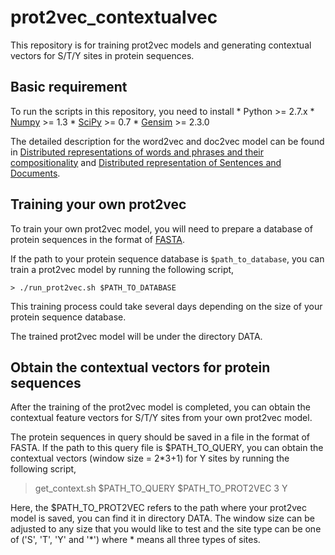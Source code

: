 # prot2vec_contextualvec

This repository is for training prot2vec models and generating contextual vectors for S/T/Y sites in protein sequences. 

## Basic requirement

To run the scripts in this repository, you need to install 
	* Python >= 2.7.x
	* [Numpy](http://www.numpy.org) >= 1.3
	* [SciPy](https://www.scipy.org) >= 0.7 
	* [Gensim](https://radimrehurek.com/gensim/) >= 2.3.0

The detailed description for the word2vec and doc2vec model can be found in [Distributed representations of words and phrases and their compositionality](https://arxiv.org/pdf/1310.4546.pdf) and [Distributed representation of Sentences and Documents](https://cs.stanford.edu/~quocle/paragraph_vector.pdf). 

## Training your own prot2vec

To train your own prot2vec model, you will need to prepare a database of protein sequences in the format of [FASTA](https://blast.ncbi.nlm.nih.gov/Blast.cgi?CMD=Web&PAGE_TYPE=BlastDocs&DOC_TYPE=BlastHelp). 

If the path to your protein sequence database is ```$path_to_database```, you can train a prot2vec model by running the following script, 

```
> ./run_prot2vec.sh $PATH_TO_DATABASE 
```

This training process could take several days depending on the size of your protein sequence database. 

The trained prot2vec model will be under the directory DATA.  

## Obtain the contextual vectors for protein sequences

After the training of the prot2vec model is completed, you can obtain the contextual feature vectors for S/T/Y sites from your own prot2vec model. 

The protein sequences in query should be saved in a file in the format of FASTA. If the path to this query file is $PATH_TO_QUERY, you can obtain the contextual vectors (window size = 2*3+1) for Y sites by running the following script, 

> get_context.sh $PATH_TO_QUERY $PATH_TO_PROT2VEC 3 Y

Here, the $PATH_TO_PROT2VEC refers to the path where your prot2vec model is saved, you can find it in directory DATA. The window size can be adjusted to any size that you would like to test and the site type can be one of ('S', 'T', 'Y' and '*') where * means all three types of sites. 



